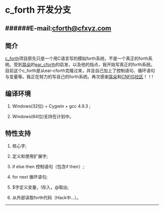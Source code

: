 c_forth 开发分支
====================

######E-mail:cforth@cfxyz.com
--------------------

## 简介

[c_forth](https://github.com/cforth/c_forth)项目原先只是一个用C语言写的模拟forth系统，不是一个真正的forth系统。受到[耳朵](https://github.com/earforth)的[ear_cforth](https://github.com/earforth/ear-cforth)的启发，以及他的指点，我开始写真正的forth系统。目前这个c_forth是从ear-cforth克隆过来，并且自己加上了控制语句、循环语句与变量等。我正在努力的写自己的forth系统。再次感谢[耳朵](https://github.com/earforth)和[CNFIG社区](https://github.com/CNFIG)！！!

## 编译环境

1. Windows(32位) + Cygwin + gcc 4.9.3 ;

2. Windows(64位)支持在计划中。


## 特性支持

1. 核心字;

2. 定义和使用扩展字;

3. if else then 控制语句（包含if then）;

4. for next 循环语句;

5. $字定义变量，!存入，@取出;

6. 从外部读取forth代码（Hack中...）。

--------------------
